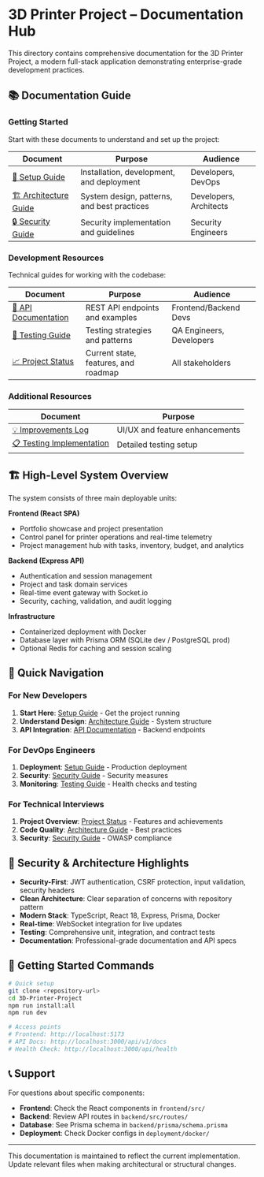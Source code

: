 # 3D Printer Project – Documentation Hub

This directory contains comprehensive documentation for the 3D Printer Project, a modern full-stack application demonstrating enterprise-grade development practices.

## 📚 Documentation Guide

### Getting Started
Start with these documents to understand and set up the project:

| Document | Purpose | Audience |
|----------|---------|----------|
| [🚀 Setup Guide](SETUP.md) | Installation, development, and deployment | Developers, DevOps |
| [🏗️ Architecture Guide](ARCHITECTURE.md) | System design, patterns, and best practices | Developers, Architects |
| [🔒 Security Guide](SECURITY.md) | Security implementation and guidelines | Security Engineers |

### Development Resources
Technical guides for working with the codebase:

| Document | Purpose | Audience |
|----------|---------|----------|
| [📖 API Documentation](API.md) | REST API endpoints and examples | Frontend/Backend Devs |
| [🧪 Testing Guide](TESTING.md) | Testing strategies and patterns | QA Engineers, Developers |
| [📈 Project Status](PROJECT_STATUS.md) | Current state, features, and roadmap | All stakeholders |

### Additional Resources
| Document | Purpose |
|----------|---------|
| [💡 Improvements Log](IMPROVEMENTS.md) | UI/UX and feature enhancements |
| [📋 Testing Implementation](TESTING_IMPLEMENTATION_SUMMARY.md) | Detailed testing setup |

## 🏗️ High-Level System Overview

The system consists of three main deployable units:

**Frontend (React SPA)**
- Portfolio showcase and project presentation
- Control panel for printer operations and real-time telemetry
- Project management hub with tasks, inventory, budget, and analytics

**Backend (Express API)**
- Authentication and session management
- Project and task domain services
- Real-time event gateway with Socket.io
- Security, caching, validation, and audit logging

**Infrastructure**
- Containerized deployment with Docker
- Database layer with Prisma ORM (SQLite dev / PostgreSQL prod)
- Optional Redis for caching and session scaling

## 🎯 Quick Navigation

### For New Developers
1. **Start Here**: [Setup Guide](SETUP.md) - Get the project running
2. **Understand Design**: [Architecture Guide](ARCHITECTURE.md) - System structure
3. **API Integration**: [API Documentation](API.md) - Backend endpoints

### For DevOps Engineers
1. **Deployment**: [Setup Guide](SETUP.md) - Production deployment
2. **Security**: [Security Guide](SECURITY.md) - Security measures
3. **Monitoring**: [Testing Guide](TESTING.md) - Health checks and testing

### For Technical Interviews
1. **Project Overview**: [Project Status](PROJECT_STATUS.md) - Features and achievements
2. **Code Quality**: [Architecture Guide](ARCHITECTURE.md) - Best practices
3. **Security**: [Security Guide](SECURITY.md) - OWASP compliance

## 🔐 Security & Architecture Highlights

- **Security-First**: JWT authentication, CSRF protection, input validation, security headers
- **Clean Architecture**: Clear separation of concerns with repository pattern
- **Modern Stack**: TypeScript, React 18, Express, Prisma, Docker
- **Real-time**: WebSocket integration for live updates
- **Testing**: Comprehensive unit, integration, and contract tests
- **Documentation**: Professional-grade documentation and API specs

## 🚀 Getting Started Commands

```bash
# Quick setup
git clone <repository-url>
cd 3D-Printer-Project
npm run install:all
npm run dev

# Access points
# Frontend: http://localhost:5173
# API Docs: http://localhost:3000/api/v1/docs
# Health Check: http://localhost:3000/api/health
```

## 📞 Support

For questions about specific components:
- **Frontend**: Check the React components in `frontend/src/`
- **Backend**: Review API routes in `backend/src/routes/`
- **Database**: See Prisma schema in `backend/prisma/schema.prisma`
- **Deployment**: Check Docker configs in `deployment/docker/`

---

This documentation is maintained to reflect the current implementation. Update relevant files when making architectural or structural changes.
